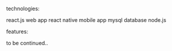 technologies: 

react.js web app
react native mobile app
mysql database
node.js 

features: 

to be continued..
